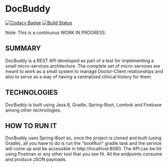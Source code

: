 # DocBuddy
[![Codacy Badge](https://api.codacy.com/project/badge/Grade/693624cacd6845eeb758fc5fe19c14cc)](https://app.codacy.com/app/nbantar/DocBuddy?utm_source=github.com&utm_medium=referral&utm_content=nbantar/DocBuddy&utm_campaign=Badge_Grade_Dashboard)
[![Build Status](https://travis-ci.org/nbantar/DocBuddy.svg?branch=master)](https://travis-ci.org/nbantar/DocBuddy)

Note: This is a continuous WORK IN PROGRESS.

## SUMMARY

DocBuddy is a REST API developed as part of a test for implementing a small micro-services architecture.
The complete set of micro-services are meant to work as a small system to manage Doctor-Client relationships and also to
serve as a way of having a centralized clinical history for them.


## TECHNOLOGIES

DocBuddy is built using Java 8, Gradle, Spring-Boot, Lombok and Firebase among other technologies.


## HOW TO RUN IT

DocBuddy uses Spring-Boot so, once the project is cloned and built (using Gradle), all you have to do is run the 
"bootRun" gradle task and the service will come up and be accessible in http://localhost:8080.
The API can be hit using Postman or any other tool that you see fit.
All the endpoints consume and produce JSON payloads.
